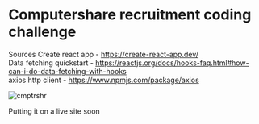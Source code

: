 # Computershare recruitment coding challenge
Sources
Create react app - https://create-react-app.dev/ <br/>
Data fetching quickstart - https://reactjs.org/docs/hooks-faq.html#how-can-i-do-data-fetching-with-hooks <br/>
axios http client - https://www.npmjs.com/package/axios <br/>


![cmptrshr](https://user-images.githubusercontent.com/4982761/90491244-935cba00-e137-11ea-85c3-34f6f9e1d5a2.gif)

Putting it on a live site soon

